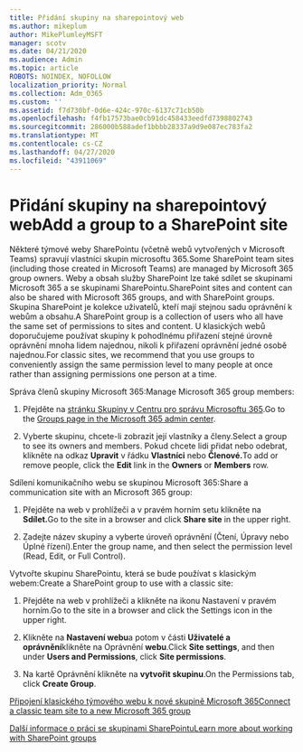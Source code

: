 ```yaml
---
title: Přidání skupiny na sharepointový web
ms.author: mikeplum
author: MikePlumleyMSFT
manager: scotv
ms.date: 04/21/2020
ms.audience: Admin
ms.topic: article
ROBOTS: NOINDEX, NOFOLLOW
localization_priority: Normal
ms.collection: Adm_O365
ms.custom: ''
ms.assetid: f7d730bf-0d6e-424c-970c-6137c71cb50b
ms.openlocfilehash: f4fb17573bae0cb91dc458433eedfd7398802743
ms.sourcegitcommit: 286000b588adef1bbbb28337a9d9e087ec783fa2
ms.translationtype: MT
ms.contentlocale: cs-CZ
ms.lasthandoff: 04/27/2020
ms.locfileid: "43911069"
---
```

# <a name="add-a-group-to-a-sharepoint-site"></a><span data-ttu-id="27856-102">Přidání skupiny na sharepointový web</span><span class="sxs-lookup"><span data-stu-id="27856-102">Add a group to a SharePoint site</span></span>

<span data-ttu-id="27856-103">Některé týmové weby SharePointu (včetně webů vytvořených v Microsoft Teams) spravují vlastníci skupin microsoftu 365.</span><span class="sxs-lookup"><span data-stu-id="27856-103">Some SharePoint team sites (including those created in Microsoft Teams) are managed by Microsoft 365 group owners.</span></span> <span data-ttu-id="27856-104">Weby a obsah služby SharePoint lze také sdílet se skupinami Microsoft 365 a se skupinami SharePointu.</span><span class="sxs-lookup"><span data-stu-id="27856-104">SharePoint sites and content can also be shared with Microsoft 365 groups, and with SharePoint groups.</span></span> <span data-ttu-id="27856-105">Skupina SharePoint je kolekce uživatelů, kteří mají stejnou sadu oprávnění k webům a obsahu.</span><span class="sxs-lookup"><span data-stu-id="27856-105">A SharePoint group is a collection of users who all have the same set of permissions to sites and content.</span></span> <span data-ttu-id="27856-106">U klasických webů doporučujeme používat skupiny k pohodlnému přiřazení stejné úrovně oprávnění mnoha lidem najednou, nikoli k přiřazení oprávnění jedné osobě najednou.</span><span class="sxs-lookup"><span data-stu-id="27856-106">For classic sites, we recommend that you use groups to conveniently assign the same permission level to many people at once rather than assigning permissions one person at a time.</span></span>
  
<span data-ttu-id="27856-107">Správa členů skupiny Microsoft 365:</span><span class="sxs-lookup"><span data-stu-id="27856-107">Manage Microsoft 365 group members:</span></span>
  
1. <span data-ttu-id="27856-108">Přejděte na [stránku Skupiny v Centru pro správu Microsoftu 365](https://portal.office.com/adminportal/home#/groups).</span><span class="sxs-lookup"><span data-stu-id="27856-108">Go to the [Groups page in the Microsoft 365 admin center](https://portal.office.com/adminportal/home#/groups).</span></span>
    
2. <span data-ttu-id="27856-109">Vyberte skupinu, chcete-li zobrazit její vlastníky a členy.</span><span class="sxs-lookup"><span data-stu-id="27856-109">Select a group to see its owners and members.</span></span> <span data-ttu-id="27856-110">Pokud chcete lidi přidat nebo odebrat, klikněte na odkaz **Upravit** v řádku **Vlastníci** nebo **Členové.**</span><span class="sxs-lookup"><span data-stu-id="27856-110">To add or remove people, click the **Edit** link in the **Owners** or **Members** row.</span></span> 
    
<span data-ttu-id="27856-111">Sdílení komunikačního webu se skupinou Microsoft 365:</span><span class="sxs-lookup"><span data-stu-id="27856-111">Share a communication site with an Microsoft 365 group:</span></span>
  
1. <span data-ttu-id="27856-112">Přejděte na web v prohlížeči a v pravém horním setu klikněte na **Sdílet.**</span><span class="sxs-lookup"><span data-stu-id="27856-112">Go to the site in a browser and click **Share site** in the upper right.</span></span> 
    
2. <span data-ttu-id="27856-113">Zadejte název skupiny a vyberte úroveň oprávnění (Čtení, Úpravy nebo Úplné řízení).</span><span class="sxs-lookup"><span data-stu-id="27856-113">Enter the group name, and then select the permission level (Read, Edit, or Full Control).</span></span>
    
<span data-ttu-id="27856-114">Vytvořte skupinu SharePointu, která se bude používat s klasickým webem:</span><span class="sxs-lookup"><span data-stu-id="27856-114">Create a SharePoint group to use with a classic site:</span></span>
  
1. <span data-ttu-id="27856-115">Přejděte na web v prohlížeči a klikněte na ikonu Nastavení v pravém horním.</span><span class="sxs-lookup"><span data-stu-id="27856-115">Go to the site in a browser and click the Settings icon in the upper right.</span></span>
    
2. <span data-ttu-id="27856-116">Klikněte na **Nastavení webu**a potom v části **Uživatelé a oprávnění**klikněte na Oprávnění **webu**.</span><span class="sxs-lookup"><span data-stu-id="27856-116">Click **Site settings**, and then under **Users and Permissions**, click **Site permissions**.</span></span>
    
3. <span data-ttu-id="27856-117">Na kartě Oprávnění klikněte na **vytvořit skupinu**.</span><span class="sxs-lookup"><span data-stu-id="27856-117">On the Permissions tab, click **Create Group**.</span></span>
    
[<span data-ttu-id="27856-118">Připojení klasického týmového webu k nové skupině Microsoft 365</span><span class="sxs-lookup"><span data-stu-id="27856-118">Connect a classic team site to a new Microsoft 365 group</span></span>](https://go.microsoft.com/fwlink/?linkid=2008654)
  
[<span data-ttu-id="27856-119">Další informace o práci se skupinami SharePointu</span><span class="sxs-lookup"><span data-stu-id="27856-119">Learn more about working with SharePoint groups</span></span>](https://go.microsoft.com/fwlink/?linkid=874658)
  

